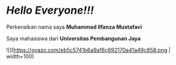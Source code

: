 # ***Hello Everyone!!!***
Perkenalkan nama saya **Muhammad Ilfanza Mustafavi**

Saya mahasiswa dari **Universitas Pembangunan Jaya**

![](https://gyazo.com/eb5c5741b6a9a16c692170a41a49c858.png | width=100)

